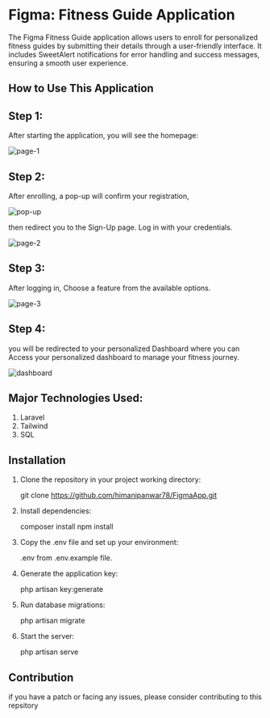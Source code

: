 # Figma: Fitness Guide Application

The Figma Fitness Guide application allows users to enroll for personalized fitness guides by submitting their details through a user-friendly interface. It includes SweetAlert notifications for error handling and success messages, ensuring a smooth user experience.


## How to Use This Application

## Step 1:

After starting the application, you will see the homepage:

![page-1](https://github.com/user-attachments/assets/5717bd93-ea52-46f7-841e-97f22a4903f2)

## Step 2:

After enrolling, a pop-up will confirm your registration,

![pop-up](https://github.com/user-attachments/assets/f0588987-9c96-4149-97cd-77eb15ec0c3a)


then redirect you to the Sign-Up page. Log in with your credentials.

![page-2](https://github.com/user-attachments/assets/15fda327-9350-43a9-b5e7-c68b7312a338)


## Step 3:
After logging in, Choose a feature from the available options.

![page-3](https://github.com/user-attachments/assets/776b798c-0137-493e-94b7-b0ac68a848c9)


## Step 4:
you will be redirected to your personalized Dashboard where you can Access your personalized dashboard to manage your fitness journey.

![dashboard](https://github.com/user-attachments/assets/f3775081-f0e9-477c-9539-92c16800152d)



## Major Technologies Used:
1. Laravel
2. Tailwind
3. SQL


## Installation
1. Clone the repository in your project working directory:

   git clone https://github.com/himanipanwar78/FigmaApp.git

2. Install dependencies:

   composer install
    npm install
   
4. Copy the .env file and set up your environment:

    .env from .env.example file.
   
6. Generate the application key:

   php artisan key:generate

5. Run database migrations:

    php artisan migrate

7. Start the server:

    php artisan serve


## Contribution
if you have a patch or facing any issues, please consider contributing to this repsitory










